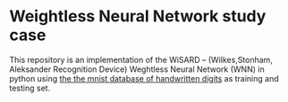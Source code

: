 # Weightless Neural Network study case
This repository is an implementation of the WiSARD – (Wilkes,Stonham, Aleksander Recognition Device) Weghtless Neural Network (WNN) in python using  [the the mnist database of handwritten digits][mninst] as training and testing set.

[mninst]: <http://yann.lecun.com/exdb/mnist/>

